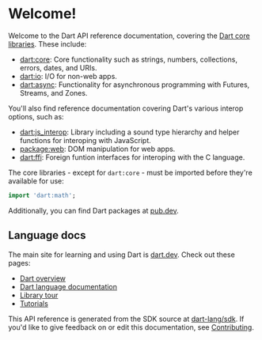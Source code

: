 # Welcome!

Welcome to the Dart API reference documentation, covering the
[Dart core libraries](https://dart.dev/guides/libraries). These include:

  * [dart:core](dart-core/dart-core-library.html): Core functionality such as
    strings, numbers, collections, errors, dates, and URIs.
  * [dart:io](dart-io/dart-io-library.html): I/O for non-web apps.
  * [dart:async](dart-async/dart-async-library.html): Functionality for
    asynchronous programming with Futures, Streams, and Zones.

You'll also find reference documentation covering Dart's various interop options,
such as:

  * [dart:js_interop](dart-js_interop/dart-js_interop-library.html): Library including
    a sound type hierarchy and helper functions for interoping with JavaScript.
  * [package:web](https://pub.dev/documentation/web): DOM manipulation for web apps.
  * [dart:ffi](dart-ffi/dart-ffi-library.html): Foreign funtion interfaces for
    interoping with the C language.

The core libraries - except for `dart:core` - must be imported before they're
available for use:

```dart
import 'dart:math';
```

Additionally, you can find Dart packages at [pub.dev](https://pub.dev).

## Language docs

The main site for learning and using Dart is [dart.dev](https://dart.dev).
Check out these pages:

  * [Dart overview](https://dart.dev/overview)
  * [Dart language documentation](https://dart.dev/language)
  * [Library tour](https://dart.dev/guides/libraries/library-tour)
  * [Tutorials](https://dart.dev/tutorials)

This API reference is generated from the SDK source at
[dart-lang/sdk](https://github.com/dart-lang/sdk). If you'd like to give
feedback on or edit this documentation, see
[Contributing](https://github.com/dart-lang/sdk/blob/main/CONTRIBUTING.md).
